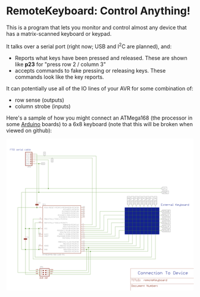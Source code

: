 RemoteKeyboard: Control Anything!
=================================

This is a program that lets you monitor and control almost any device that has a matrix-scanned keyboard or keypad.

It talks over a serial port (right now; USB and I<sup>2</sup>C are planned), and:

- Reports what keys have been pressed and released.
    These are shown like **p23** for "press row 2 / column 3"
- accepts commands to fake pressing or releasing keys.
    These commands look like the key reports.

It can potentially use all of the IO lines of your AVR for some combination of:

- row sense (outputs)
- column strobe (inputs)

Here's a sample of how you might connect an ATMega168 (the processor in some [Arduino][] boards) to a 6x8 keyboard
(note that this will be broken when viewed on github):

![Connections to a remote keyboard](./Connections/remoteKeyboard.png)

[Arduino]: http://www.arduino.cc/
